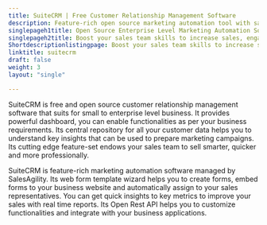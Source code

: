 ```yaml
---
title: SuiteCRM | Free Customer Relationship Management Software
description: Feature-rich open source marketing automation tool with sales form builder, centralized customer repository and real time reports to boost your business leads.  
singlepageh1title: Open Source Enterprise Level Marketing Automation Software
singlepageh2title: Boost your sales team skills to increase sales, engage customers and build relationships with Free CMS Software. It is a powerful alternative to Salesforce.
Shortdescriptionlistingpage: Boost your sales team skills to increase sales, engage customers and build relationships with Free CMS Software. It is a powerful alternative to Salesforce.
linktitle: suitecrm
draft: false
weight: 3
layout: "single"

---
```


SuiteCRM is free and open source customer relationship management software that suits for small to enterprise level business. It provides powerful dashboard, you can enable functionalities as per your business requirements. Its central repository for all your customer data helps you to understand key insights that can be used to prepare marketing campaigns. Its cutting edge feature-set endows your sales team to sell smarter, quicker and more professionally.

SuiteCRM is feature-rich marketing automation software managed by SalesAgility. Its web form template wizard helps you to create forms, embed forms to your business website and automatically assign to your sales representatives. You can get quick insights to key metrics to improve your sales with real time reports. Its Open Rest API helps you to customize functionalities and integrate with your business applications.